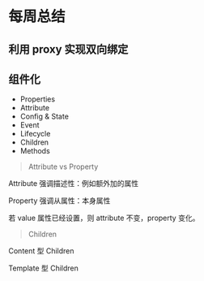 # 每周总结

## 利用 proxy 实现双向绑定

## 组件化

- Properties
- Attribute
- Config & State
- Event
- Lifecycle
- Children
- Methods

> Attribute vs Property

Attribute 强调描述性：例如额外加的属性

Property 强调从属性：本身属性

若 value 属性已经设置，则 attribute 不变，property 变化。

> Children

Content 型 Children

Template 型 Children